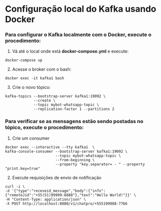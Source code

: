 # Configuração local do Kafka usando Docker

### Para configurar o Kafka localmente com o Docker, execute o procedimento:

1. Vá até o local onde está **docker-compose.yml** e execute:

```
docker-compose up
```

2. Acesse o broker com o bash:
```
docker exec -it kafka1 bash
```

3. Crie o novo tópico:
```
kafka-topics --bootstrap-server kafka1:19092 \
             --create \
             --topic mybot-whatsapp-topic \
             --replication-factor 1 --partitions 2
```

### Para verificar se as mensagens estão sendo postadas no tópico, execute o procedimento:

1. Crie um consumer
```
docker exec --interactive --tty kafka1  \
kafka-console-consumer --bootstrap-server kafka1:19092 \
                       --topic mybot-whatsapp-topic \
                       --from-beginning \
                       --property "key.separator= - " --property "print.key=true"
```

2. Execute requisições de envio de notificação
```
curl -i \
-d '{"type":"receveid_message","body":{"info":{"remoteJid":"+55(51)99999-8888"},"text":"Hello World!"}}' \
-H "Content-Type: application/json" \
-X POST http://localhost:8080/v1/chatpro/+555199988-7766
```
